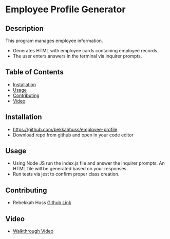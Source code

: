  # Employee Profile Generator  

  ## Description 
  This program manages employee information. 
  
  - Generates HTML with employee cards containing employee records. 
  - The user enters answers in the terminal via inquirer prompts. 

  ## Table of Contents 
  - [Installation](#Installation)
  - [Usage](#Usage)
  - [Contributing](#contributing)
  - [Video](#video)

  ## Installation 
  - https://github.com/bekkahhuss/employee-profile
  - Download repo from github and open in your code editor 

  ## Usage 
  - Using Node JS run the index.js file and answer the inquirer prompts. An HTML file will be generated based on your responses. 
  - Run tests via jest to confirm proper class creation. 
 
  ## Contributing
  - Rebekkah Huss [Github Link](https://github.com/bekkahhuss)


  ## Video 
  - [Walkthrough Video](./assets/Team%20Profile%20Generator%20Video.mp4)
